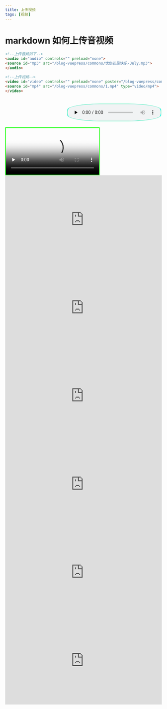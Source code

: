 ```yaml
---
title: 上传视频
tags: [视频]
---
```


# markdown 如何上传音视频

```html
<!--上传音频如下-->
<audio id="audio" controls="" preload="none">
<source id="mp3" src="/blog-vuepress/commons/忧伤还是快乐-July.mp3">
</audio>

<!--上传视频-->
<video id="video" controls="" preload="none" poster="/blog-vuepress/commons/15.jpg">
<source id="mp4" src="/blog-vuepress/commons/1.mp4" type="video/mp4">
</video>

```



<audio id="audio" controls="" preload="none" style="border: 1px #59c63573 solid; margin-left: 200px; margin-bottom: 20px;     margin-top: 20px;     background: cyan; border-radius: 35%;">
<source id="mp3" src="/blog-vuepress/commons/忧伤还是快乐-July.mp3">
</audio>





<video id="video" controls="" preload="none" poster="/blog-vuepress/commons/15.jpg" style="border: 2px #10ff00 solid;">
<source id="mp4" src="/blog-vuepress/commons/1.mp4" type="video/mp4">
</video>

<div style="width:100%;height:0px;position:relative;padding-bottom:56.250%;"><iframe src="https://streamable.com/s/58743/wcgvid" frameborder="0" width="100%" height="100%" allowfullscreen style="width:100%;height:100%;position:absolute;left:0px;top:0px;overflow:hidden;"></iframe></div>

<div style="width:100%;height:0px;position:relative;padding-bottom:56.250%;"><iframe src="https://streamable.com/s/b5669/hfmwv" frameborder="0" width="100%" height="100%" allowfullscreen style="width:100%;height:100%;position:absolute;left:0px;top:0px;overflow:hidden;"></iframe></div>

<div style="width:100%;height:0px;position:relative;padding-bottom:56.250%;"><iframe src="https://streamable.com/s/2rmg8/lhlzaj" frameborder="0" width="100%" height="100%" allowfullscreen style="width:100%;height:100%;position:absolute;left:0px;top:0px;overflow:hidden;"></iframe></div>

<div style="width:100%;height:0px;position:relative;padding-bottom:56.250%;"><iframe src="https://streamable.com/s/4csf1/xjejxe" frameborder="0" width="100%" height="100%" allowfullscreen style="width:100%;height:100%;position:absolute;left:0px;top:0px;overflow:hidden;"></iframe></div>

<div style="width:100%;height:0px;position:relative;padding-bottom:56.250%;"><iframe src="https://streamable.com/s/i9ndt/ofkxmf" frameborder="0" width="100%" height="100%" allowfullscreen style="width:100%;height:100%;position:absolute;left:0px;top:0px;overflow:hidden;"></iframe></div>

<div style="width:100%;height:0px;position:relative;padding-bottom:56.250%;"><iframe src="https://streamable.com/s/ibw58/agdzyi" frameborder="0" width="100%" height="100%" allowfullscreen style="width:100%;height:100%;position:absolute;left:0px;top:0px;overflow:hidden;"></iframe></div>

